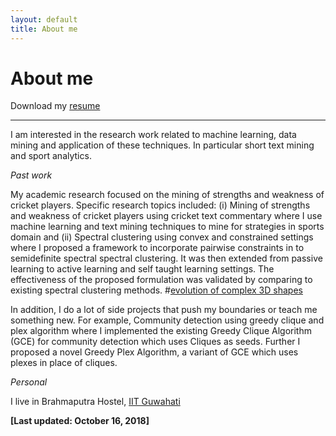 ```yaml
---
layout: default
title: About me
---
```


<p><h1>About me</h1></p>

Download my [resume](https://drive.google.com/file/d/1IeExwUjT75Ugdnw8r4_B1gkRZky_chJM/view?usp=sharing)

___

I am interested in the research work related to machine learning, data mining and application of these techniques. 
In particular short text mining and sport analytics.

*Past work*

My academic research focused on the mining of strengths and weakness of cricket players.
Specific research topics included: (i) Mining of strengths and weakness of cricket players using cricket text commentary where I use machine learning and text mining techniques to mine for strategies in sports domain and  (ii) Spectral clustering using convex and constrained settings where I proposed a framework to incorporate pairwise constraints in to semidefinite spectral spectral clustering. It was then extended from passive learning to active learning and self taught learning settings. The effectiveness of the proposed formulation was validated by comparing to existing spectral  clustering methods.
#[evolution of complex 3D shapes](https://rgriff23.github.io/2017/11/10/plotting-shape-changes-geomorph.html)
 

In addition, I do a lot of side projects that push my boundaries or teach me something new. 
For example, Community detection using greedy clique and plex algorithm where I implemented the existing Greedy Clique Algorithm (GCE) for community detection which uses Cliques as seeds. Further I proposed a novel Greedy Plex Algorithm, a variant of GCE which uses plexes in place of cliques.

*Personal*

I live in Brahmaputra Hostel, [IIT Guwahati](http://www.iitg.ac.in/)

**[Last updated: October 16, 2018]**
